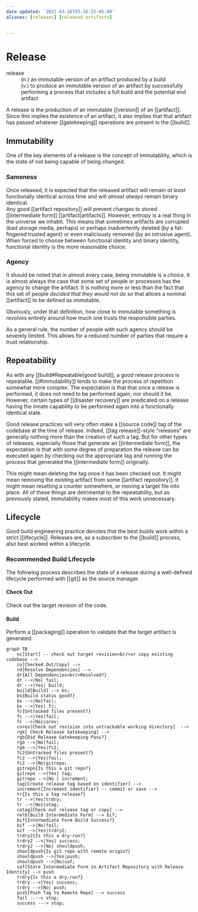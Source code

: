 ```yaml
---
date updated: '2021-03-16T03:56:25-05:00'
aliases: [releases] [released artifacts]


---
```


# Release

<dl>
<dt>release</dt>
<dd>(n.) an immutable version of an artifact produced by a build</dd>
<dd>(v.) to produce an immutable version of an artifact by successfully performing a process that includes a full build and the potential end artifact</dd>
</dl>


A release is the production of an immutable [[version]] of an [[artifact]].  Since this implies the existence of an artifact, it also implies that that artifact has passed whatever [[gatekeeping]] operations are present in the [[build]].

## Immutability

One of the key elements of a release is the concept of immutability, which is the state of not being capable of being changed.  

### Sameness
Once released, it is expected that the released artifact will remain _at least_ functionally identical across time and will _almost always_ remain binary identical.  
Any good [[artifact repository]] will prevent changes to stored [[intermediate form]] [[artifact|artifacts]].  However, entropy is a real thing in the universe we inhabit.  This means that sometimes artifacts are corrupted (bad storage media, perhaps) or perhaps inadvertently deleted (by a fat-fingered trusted agent) or even maliciously removed (by an intrusive agent).  When forced to choose between functional identity and binary identity, functional identity is the more reasonable choice.

### Agency

It should be noted that in almost every case, being immutable is a _choice_.  It is almost always the case that some set of people or processes has the agency to change the artifact.  It is nothing more or less than the fact that this set of people _decided that they would not do so_ that allows a nominal [[artifact]] to be defined as immutable.

Obviously, under that definition, how close to immutable something is revolves entirely around how much one trusts the responsible parties.

As a general rule, the number of people with such agency should be severely limited.  This allows for a reduced number of parties that require a trust relationship.

## Repeatability

As with any [[build#Repeatable|good build]], a good release process is repeatable.  [[#Immutability]] tends to make the process of repetition somewhat more complex.  The expectation is that that once a release is performed, it does not need to be performed again, nor should it be.  However, certain types of [[disaster recovery]] are predicated on a release having the innate capability to be performed again into a functionally identical state.

Good release practices will very often make a [[source code]] tag of the codebase at the time of release.  Indeed, [[tag release]]-style "releases" are generally nothing more than the creation of such a tag.  But for other types of releases, especially those that generate an [[intermediate form]], the expectation is that with some degree of preparation the release can be executed again by checking out the appropriate tag and running the process that generated the [[intermediate form]] originally.

This might mean deleting the tag once it has been checked out.  It might mean removing the existing artifact from some [[artifact repository]].  It might mean resetting a counter somewhere, or moving a target file into place.  All of these things are detrimental to the repeatability, but as previously stated, immutability makes most of this work unnecessary.

## Lifecycle

Good build engineering practice denotes that the best builds work within a strict [[lifecycle]].  Releases are, as a subscriber to the [[build]] process, also best worked within a lifecycle.

### Recommended Build Lifecycle

The following process describes the state of a release during a well-defined lifecycle performed with [[git]] as the source manager.

#### Check Out
Check out the target revision of the code.
#### Build
Perform a [[packaging]] operation to validate that the target artifact is generated.  

```mermaid
graph TB
    nc[Start] -- check out target revision<br/>or copy existing codebase -->
    co[Checked Out/Copy] -->
    rd[Resolve Dependencies] -->
    dr{All Dependencies<br/>Resolved?}
    dr -->|No| fail;
    dr -->|Yes| build;
    build[Build] --> bs;
    bs{Build status good?}
    bs -->|No|fail;
    bs -->|Yes| fc;    
    fc{Untracked files present?}
    fc -->|Yes|fail;
    fc -->|No|corev;
    corev[Check out revision into untrackable working directory]  -->
    rgk[ Check Release Gatekeeping] -->
    rgb{Did Release Gatekeeping Pass?}
    rgb -->|No|fail;
    rgb -->|Yes|fc2;
    fc2{Untracked files present?}
    fc2 -->|Yes|fail;
    fc2 -->|No|gitrepo;
    gitrepo{Is this a git repo?}
    gitrepo -->|Yes| tag;
    gitrepo -->|No | increment;
    tag[Create release tag based on identifier] -->
    increment[Increment identifier] -- commit or save -->
    tr{Is this a tag release?}
    tr -->|Yes|trdry;
    tr -->|No|cotag;    
    cotag[Check out release tag or copy] -->
    relb[Build Intermediate Form] --> bif;
    bif{Intermediate Form Build Success?}
    bif -->|No|fail;
    bif -->|Yes|trdry2;
    trdry2{Is this a dry-run?}
    trdry2 -->|Yes| success;
    trdry2 -->|No| shouldpush;
    shouldpush{Is git repo with remote origin?}
    shouldpush -->|Yes|push;
    shouldpush -->|No|saf;
    saf[Store Intermediate Form in Artifact Repository with Release Identity] --> push
    trdry{Is this a dry-run?}
    trdry -->|Yes| success;
    trdry -->|No| push;
    push[Push Tag to Remote Repo] --> success
    fail ----> stop;
    success ---> stop;

```

